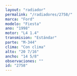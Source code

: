 ```yaml
---
layout: "radiador"
permalink: "/radiadores/2758/"
marca: "Ford"
modelo: "Fiesta"
ano: "1998"
motor: "L4 1.4"
transmision: "Estándar"
parte: "M-344"
clima: "Con clima"
alto: "20 7/16"
ancho: "14 5/8"
observaciones: ""
id: "2758"
---
```


